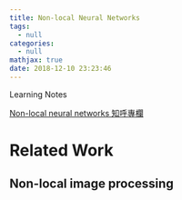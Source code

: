 ```yaml
---
title: Non-local Neural Networks
tags:
  - null
categories:
  - null
mathjax: true
date: 2018-12-10 23:23:46
---
```


Learning Notes

<!--more-->


[Non-local neural networks 知呼專欄](https://zhuanlan.zhihu.com/p/33345791)


# Related Work
## Non-local image processing